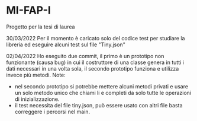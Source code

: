 # MI-FAP-I
Progetto per la tesi di laurea

30/03/2022
Per il momento è caricato solo del codice test per studiare la libreria ed eseguire alcuni test sul file "Tiny.json"

02/04/2022
Ho eseguito due commit, il primo è un prototipo non funzionante (causa bug) in cui il costruttore di una classe genera in tutti i dati necessari in una volta sola, il secondo prototipo funziona e utilizza invece più metodi.
Note: 
- nel secondo prototipo si potrebbe mettere alcuni metodi privati e usare un solo metodo unico che chiami li e completi da solo tutte le operazioni di inizializzazione.
- il test necessita del file tiny.json, può essere usato con altri file basta correggere i percorsi nel main.
